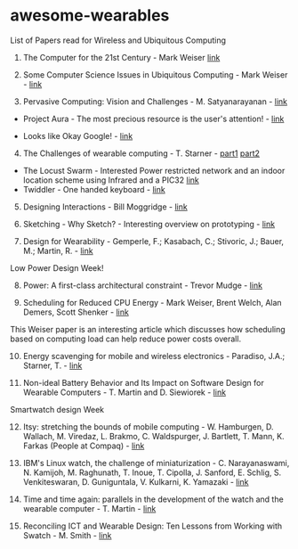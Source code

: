 # awesome-wearables
List of Papers read for Wireless and Ubiquitous Computing


1. The Computer for the 21st Century - Mark Weiser [link](http://www.ubiq.com/hypertext/weiser/SciAmDraft3.html)

2. Some Computer Science Issues in Ubiquitous Computing - Mark Weiser - [link](https://dl.acm.org/citation.cfm?id=159617)

3. Pervasive Computing: Vision and Challenges - M. Satyanarayanan - [link](http://ieeexplore.ieee.org/document/943998/?arnumber=943998&tag=1)

  - Project Aura - The most precious resource is the user's attention! - [link](http://www.cs.cmu.edu/~aura/auravideo.mpg)

  - Looks like Okay Google! - [link](https://www.youtube.com/watch?v=MMid2xUtWmo)

4. The Challenges of wearable computing - T. Starner - [part1](http://ieeexplore.ieee.org/document/946681/?isNumber=20475&arnumber=946681&tag=1) [part2](http://ieeexplore.ieee.org/document/946683/?isNumber=20475&arnumber=946683)

  - The Locust Swarm - Interested Power restricted network and an indoor location scheme using Infrared and a PIC32 [link](https://www.cc.gatech.edu/people/home/thad/p/031_20_Activity/locust-swarm-ISWC97.pdf)
  - Twiddler - One handed keyboard - [link](https://smartech.gatech.edu/bitstream/handle/1853/58/04-09.pdf;sequence=1)

5. Designing Interactions - Bill Moggridge - [link](http://www.designinginteractions.com/downloads/DesigningInteractions_10.pdf)

6. Sketching - Why Sketch? - Interesting overview on prototyping - [link](http://sketchbook.cpsc.ucalgary.ca/?page_id=64)

7. Design for Wearability - Gemperle, F.; Kasabach, C.; Stivoric, J.; Bauer, M.; Martin, R. - [link](http://ieeexplore.ieee.org/document/729537/)

Low Power Design Week!

8. Power: A first-class architectural constraint - Trevor Mudge - [link](http://ieeexplore.ieee.org/xpls/abs_all.jsp?isNumber=19820%E2%88%8F=JNL&arnumber=917539)

9. Scheduling for Reduced CPU Energy - Mark Weiser, Brent Welch, Alan Demers, Scott Shenker - [link](http://portal.acm.org/citation.cfm?id=1267640)

This Weiser paper is an interesting article which discusses how scheduling based on computing load can help reduce power costs overall.

10. Energy scavenging for mobile and wireless electronics - Paradiso, J.A.; Starner, T. - [link](http://ieeexplore.ieee.org/xpl/articleDetails.jsp?arnumber=1401839)

11. Non-ideal Battery Behavior and Its Impact on Software Design for Wearable Computers - T. Martin and D. Siewiorek - [link](http://ieeexplore.ieee.org/xpls/abs_all.jsp?arnumber=1223632)

Smartwatch design Week

12. Itsy: stretching the bounds of mobile computing - W. Hamburgen, D. Wallach, M. Viredaz, L. Brakmo, C. Waldspurger, J. Bartlett, T. Mann, K. Farkas (People at Compaq) - [link](http://ieeexplore.ieee.org/xpls/abs_all.jsp?arnumber=917534)

13. IBM's Linux watch, the challenge of miniaturization - C. Narayanaswami, N. Kamijoh, M. Raghunath, T. Inoue, T. Cipolla, J. Sanford, E. Schlig, S. Venkiteswaran, D. Guniguntala, V. Kulkarni, K. Yamazaki - [link](http://ieeexplore.ieee.org/xpls/abs_all.jsp?arnumber=976917)

14. Time and time again: parallels in the development of the watch and the wearable computer - T. Martin - [link](http://ieeexplore.ieee.org/xpls/abs_all.jsp?arnumber=1167212)

15. Reconciling ICT and Wearable Design: Ten Lessons from Working with Swatch - M. Smith - [link](http://www.ece.vt.edu/tlmartin/iswc07_design_workshop/iswc2007-design-workshop-proceedings.pdf)
